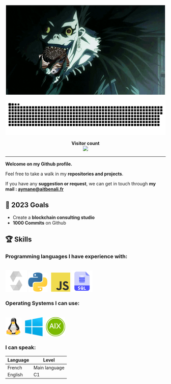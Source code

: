 <div align="center">
  <img src="./sources/death.gif" alt="Animation" />
</div>

<a align="center" href=#><img src="./sources/contributions.svg"></a>

<p align="center"> 
  <b>Visitor count</b>
  <br>
  <img src="https://profile-counter.glitch.me/0xAymane/count.svg" />
</p>

***

**Welcome on my Github profile.**

Feel free to take a walk in my **repositories and projects**.

If you have any **suggestion or request**, we can get in touch through **my mail : aymane@aitbenali.fr**

## 🎯 2023 Goals

- Create a **blockchain consulting studio**
- **1000 Commits** on Github

## 🏆 Skills

### Programming languages I have experience with:

<br>

<div>
  <img src="./sources/solidity.png" alt="Solidity" height="68" />
  <img src="./sources/python.png" alt="Python" height="60" />
  &nbsp
  <img src="./sources/javascript.png" alt="Javascript" height="60" />
  <img src="./sources/sql2.png" alt="SQL" height="66" />
</div>

### Operating Systems I can use:

<br>

<div>
  <img src="./sources/linux.png" alt="Linux" height="60" />
  &nbsp
  <img src="./sources/windows.png" alt="Windows" height="60" />
  &nbsp
  <img src="./sources/aix.png" alt="AIX" height="60" />
</div>

### I can speak:

Language | Level
-------- | --------
French   | Main language
English  | C1